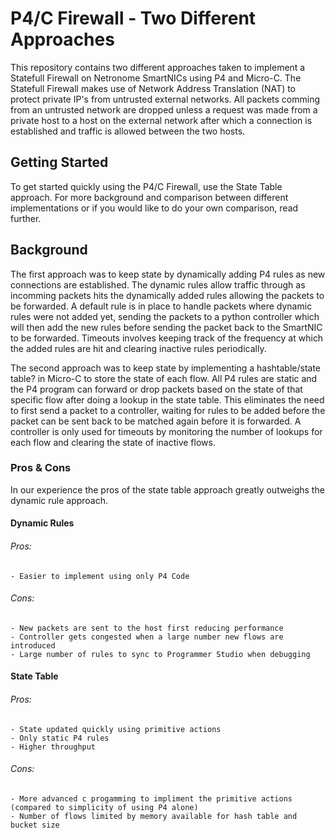 # P4/C Firewall - Two Different Approaches

This repository contains two different approaches taken to implement a Statefull Firewall on Netronome SmartNICs using P4 and Micro-C. The Statefull Firewall makes use of Network Address Translation (NAT) to protect private IP's from untrusted external networks. All packets comming from an untrusted network are dropped unless a request was made from a private host to a host on the external network after which a connection is established and traffic is allowed between the two hosts.

## Getting Started
To get started quickly using the P4/C Firewall, use the State Table approach. For more background and comparison between different implementations or if you would like to do your own comparison, read further.

## Background

The first approach was to keep state by dynamically adding P4 rules as new connections are established. The dynamic rules allow traffic through as incomming packets hits the dynamically added rules allowing the packets to be forwarded. A default rule is in place to handle packets where dynamic rules were not added yet, sending the packets to a python controller which will then add the new rules before sending the packet back to the SmartNIC to be forwarded. Timeouts involves keeping track of the frequency at which the added rules are hit and clearing inactive rules periodically. 

The second approach was to keep state by implementing a hashtable/state table? in Micro-C to store the state of each flow. All P4 rules are static and the P4 program can forward or drop packets based on the state of that specific flow after doing a lookup in the state table. This eliminates the need to first send a packet to a controller, waiting for rules to be added before the packet can be sent back to be matched again before it is forwarded. A controller is only used for timeouts by monitoring the number of lookups for each flow and clearing the state of inactive flows.

### Pros & Cons

In our experience the pros of the state table approach greatly outweighs the dynamic rule approach.

#### Dynamic Rules

###### Pros: 
	- Easier to implement using only P4 Code	

###### Cons:
	- New packets are sent to the host first reducing performance
	- Controller gets congested when a large number new flows are introduced
	- Large number of rules to sync to Programmer Studio when debugging

#### State Table

###### Pros:
	- State updated quickly using primitive actions
	- Only static P4 rules
	- Higher throughput
###### Cons:
	- More advanced c progamming to impliment the primitive actions (compared to simplicity of using P4 alone)
	- Number of flows limited by memory available for hash table and bucket size



